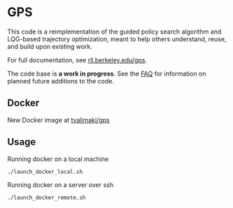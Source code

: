 GPS
======

This code is a reimplementation of the guided policy search algorithm and LQG-based trajectory optimization, meant to help others understand, reuse, and build upon existing work.

For full documentation, see [rll.berkeley.edu/gps](http://rll.berkeley.edu/gps).

The code base is **a work in progress**. See the [FAQ](http://rll.berkeley.edu/gps/faq.html) for information on planned future additions to the code.

Docker
------

New Docker image at [tvalimaki/gps](https://hub.docker.com/r/tvalimaki/gps/)

Usage
------

Running docker on a local machine

```bash
./launch_docker_local.sh
```

Running docker on a server over ssh

```bash
./launch_docker_remote.sh
```
